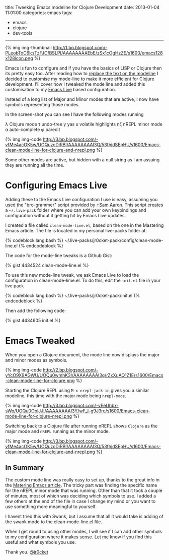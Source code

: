title: Tweeking Emacs modeline for Clojure Development
date: 2013-01-04 11:01:00
categories: emacs
tags: 
- emacs
- clojure
- dev-tools
---

{% img img-thumbnail http://1.bp.blogspot.com/-PLeobToC6lc/TzFJCfBSLPI/AAAAAAAAEbE/zSx1cOgHzZE/s1600/emacs128x128icon.png %}

Emacs is fun to configure and if you have the basics of LISP or Clojure then its pretty easy too.  After reading how to [replace the text on the modeline](http://www.masteringemacs.org/articles/2012/09/10/hiding-replacing-modeline-strings/) I decided to customise my mode-line to make it more efficient for Clojure development.  I'll cover how I tweaked the mode line and added this customisation to my [Emacs Live](https://github.com/overtone/emacs-live) based configuration.

<!-- more -->

Instead of a long list of Major and Minor modes that are active, I now have symbols representing those modes.

In the screen-shot you can see I have the following modes running

λ    Clojure mode 
τ    undo-tree
γ    yas
υ    volatile highlights
ηζ  nREPL minor mode
α    auto-complete
φ    paredit

{% img img-code http://3.bp.blogspot.com/-vfMe4acOK5w/UOQuzoDiRBI/AAAAAAAAI3Q/53fhjdSEpHU/s1600/Emacs-clean-mode-line-for-clojure-and-nrepl.png %}

Some other modes are active, but hidden with a null string as I am assuing they are running all the time.

# Configuring Emacs Live

Adding these to the Emacs Live configuration I use is easy, assuming you used the "bro-grammer" script provided by [+Sam Aaron](http://plus.google.com/104881409052969541540).  This script creates a `~/.live-pack` folder where you can add your own keybindings and configuration without it getting hit by Emacs Live updates.

I created a file called `clean-mode-line.el`, based on the one in the Mastering Emacs article.  The file is located in my personal live-packs folder at:

{% codeblock lang:bash %}
~/.live-packs/jr0cket-pack/config/clean-mode-line.el
{% endcodeblock %}

The code for the mode-line tweaks is a Github Gist:

{% gist 4434524 clean-mode-line.el %} 

To use this new mode-line tweak, we ask Emacs Live to load the configuration in clean-mode-lime.el.  To do this, edit the `init.el` file in your live pack

{% codeblock lang:bash %}
~/.live-packs/jr0cket-pack/init.el 
{% endcodeblock %}

Then add the following code:

{% gist 4434605 init.el %} 

# Emacs Tweaked 

When you open a Clojure document, the mode line now displays the major and minor modes as symbols.

{% img img-code http://2.bp.blogspot.com/-yYcO9X9AGWU/UOQu0wmhK3I/AAAAAAAAI3g/rZxXuAQ1Z1E/s1600/Emacs-clean-mode-line-for-clojure.png %}

Starting the Clojure REPL using `M-x nrepl-jack-in` gives you a similar modeline, this time with the major mode being `nrepl-mode`.

{% img img-code http://3.bp.blogspot.com/-vEeUhbx-sWo/UOQu0OplJJI/AAAAAAAAI3Y/wF_I-g9J3rc/s1600/Emacs-clean-mode-line-for-clojure-nrepl.png %}

Switching back to a Clojure file after running nREPL shows `Clojure` as the major mode and `nREPL` running as the minor mode.

{% img img-code http://3.bp.blogspot.com/-vfMe4acOK5w/UOQuzoDiRBI/AAAAAAAAI3Q/53fhjdSEpHU/s1600/Emacs-clean-mode-line-for-clojure-and-nrepl.png %}

## In Summary 

The custom mode line was really easy to set up, thanks to the great info in the [Matering Emacs article](http://www.masteringemacs.org/articles/2012/09/10/hiding-replacing-modeline-strings/).  The tricky part was finding the specific name for the nREPL minor mode that was running.  Other than that it took a couple of minutes, most of which was deciding which symbols to use.  I added a few others at the end of the file in case I change my mind or you want to use something more meaningful to yourself. 

I havent tried this with Swank, but I assume that all it would take is adding of the swank mode to the clean-mode-line.el file.

When I get round to using other modes, I will see if I can add other symbols to my configuration where it makes sense.  Let me know if you find this useful and what symbols you use.   

Thank you.
[@jr0cket](https://twitter.com/jr0cket)

